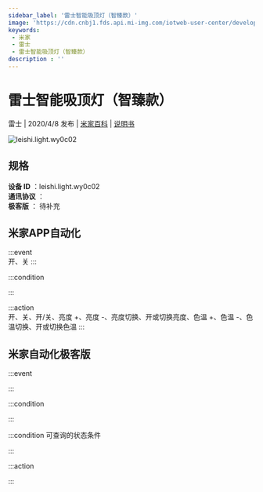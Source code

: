 ```yaml
---
sidebar_label: '雷士智能吸顶灯（智臻款）'
image: 'https://cdn.cnbj1.fds.api.mi-img.com/iotweb-user-center/developer_1679047724783JvEmUXhc.png?GalaxyAccessKeyId=AKVGLQWBOVIRQ3XLEW&Expires=9223372036854775807&Signature=oOSSTDDa3NlogMzH5kUNnp1Mx3Y='
keywords: 
 - 米家
 - 雷士
 - 雷士智能吸顶灯（智臻款）
description : ''
---
```

# 雷士智能吸顶灯（智臻款）

雷士 | 2020/4/8 发布 | [米家百科](https://home.mi.com/webapp/content/baike/product/index.html?model=leishi.light.wy0c02) | [说明书](https://home.mi.com/views/introduction.html?model=leishi.light.wy0c02&region=cn)

![leishi.light.wy0c02](https://cdn.cnbj1.fds.api.mi-img.com/iotweb-user-center/developer_1679047724783JvEmUXhc.png?GalaxyAccessKeyId=AKVGLQWBOVIRQ3XLEW&Expires=9223372036854775807&Signature=oOSSTDDa3NlogMzH5kUNnp1Mx3Y=)

## 规格  
> 
**设备 ID** ：leishi.light.wy0c02  
**通讯协议** ：  
**极客版**  ： 待补充 


## 米家APP自动化  

:::event  
开、关
:::

:::condition  

:::

:::action   
开、关、开/关、亮度 +、亮度 -、亮度切换、开或切换亮度、色温 +、色温 -、色温切换、开或切换色温
:::

## 米家自动化极客版  

:::event  

:::

:::condition  

:::

:::condition 可查询的状态条件  

:::

:::action  

:::

        
